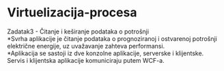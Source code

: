 # Virtuelizacija-procesa 
Zadatak3 - Čitanje i keširanje podataka o potrošnji  
*Svrha aplikacije je čitanje podataka o prognoziranoj i ostvarenoj potrošnji električne energije, uz uvažavanje zahteva performansi.  
*Aplikacija se sastoji iz dve konzolne aplikacije, serverske i klijentske. Servis i klijentska aplikacije komuniciraju putem WCF-a.

